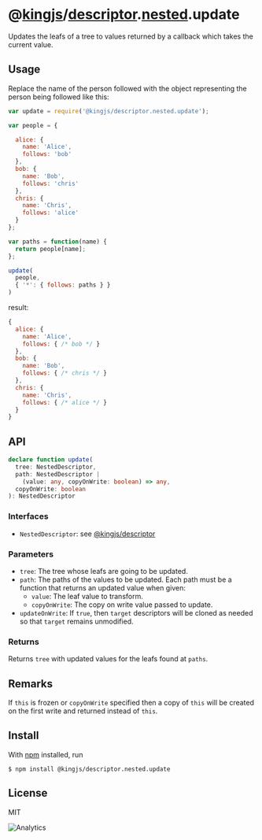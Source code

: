 # @[kingjs](https://www.npmjs.com/package/kingjs)/[descriptor](https://www.npmjs.com/package/@kingjs/descriptor).[nested](https://www.npmjs.com/package/@kingjs/descriptor.nested).update
Updates the leafs of a tree to values returned by a callback which takes the current value.
## Usage
Replace the name of the person followed with the object representing the person being followed like this:
```js
var update = require('@kingjs/descriptor.nested.update');

var people = {

  alice: {
    name: 'Alice',
    follows: 'bob'
  },
  bob: {
    name: 'Bob', 
    follows: 'chris'
  },
  chris: {
    name: 'Chris',
    follows: 'alice'
  }
};

var paths = function(name) {
  return people[name];
};

update(
  people,
  { '*': { follows: paths } }
)
```
result:
```js
{
  alice: {
    name: 'Alice',
    follows: { /* bob */ }
  },
  bob: {
    name: 'Bob', 
    follows: { /* chris */ }
  },
  chris: {
    name: 'Chris',
    follows: { /* alice */ }
  }
}
```
## API
```ts
declare function update(
  tree: NestedDescriptor,
  path: NestedDescriptor | 
    (value: any, copyOnWrite: boolean) => any,
  copyOnWrite: boolean
): NestedDescriptor
```
### Interfaces
- `NestedDescriptor`: see [@kingjs/descriptor][descriptor]
### Parameters
- `tree`: The tree whose leafs are going to be updated.
- `path`: The paths of the values to be updated. Each path must be a function that returns an updated value when given:
  - `value`: The leaf value to transform.
  - `copyOnWrite`: The copy on write value passed to update.
- `updateOnWrite`: If `true`, then `target` descriptors will be cloned as needed so that `target` remains unmodified.
### Returns
Returns `tree` with updated values for the leafs found at `paths`.
## Remarks
If `this` is frozen or `copyOnWrite` specified then a copy of `this` will be created on the first write and returned instead of `this`.
## Install
With [npm](https://npmjs.org/) installed, run
```
$ npm install @kingjs/descriptor.nested.update
```
## License
MIT

![Analytics](https://analytics.kingjs.net/descriptor/nested/update)

  [descriptor]: https://www.npmjs.com/package/@kingjs/descriptor